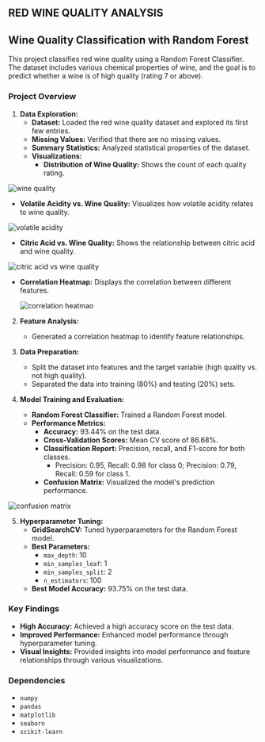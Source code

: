 ## RED WINE QUALITY ANALYSIS


## Wine Quality Classification with Random Forest

This project classifies red wine quality using a Random Forest Classifier. The dataset includes various chemical properties of wine, and the goal is to predict whether a wine is of high quality (rating 7 or above).

### Project Overview

1. **Data Exploration:**
   - **Dataset:** Loaded the red wine quality dataset and explored its first few entries.
   - **Missing Values:** Verified that there are no missing values.
   - **Summary Statistics:** Analyzed statistical properties of the dataset.
   - **Visualizations:**
     - **Distribution of Wine Quality:** Shows the count of each quality rating.
       
       
![wine quality](https://github.com/user-attachments/assets/9abdb9d7-9794-429f-a004-c500ef70fd6d)



   - **Volatile Acidity vs. Wine Quality:** Visualizes how volatile acidity relates to wine quality.
       

![volatile acidity](https://github.com/user-attachments/assets/ad88d9f6-9c6a-44dc-8a97-7e8d9b69ee44)

  
       
   - **Citric Acid vs. Wine Quality:** Shows the relationship between citric acid and wine quality.
       

![citric acid vs wine quality](https://github.com/user-attachments/assets/4f89fad1-2ca4-4b07-892b-e606b280e4c8)

       
   - **Correlation Heatmap:** Displays the correlation between different features.
     

       ![correlation heatmao](https://github.com/user-attachments/assets/a77c66b4-d872-4d00-a925-6d344d87b91e)


2. **Feature Analysis:**
   - Generated a correlation heatmap to identify feature relationships.

3. **Data Preparation:**
   - Split the dataset into features and the target variable (high quality vs. not high quality).
   - Separated the data into training (80%) and testing (20%) sets.

4. **Model Training and Evaluation:**
   - **Random Forest Classifier:** Trained a Random Forest model.
   - **Performance Metrics:**
     - **Accuracy:** 93.44% on the test data.
     - **Cross-Validation Scores:** Mean CV score of 86.68%.
     - **Classification Report:** Precision, recall, and F1-score for both classes.
       - Precision: 0.95, Recall: 0.98 for class 0; Precision: 0.79, Recall: 0.59 for class 1.
     - **Confusion Matrix:** Visualized the model's prediction performance.
       

![confusion matrix](https://github.com/user-attachments/assets/d053b602-ffb6-4da8-b7e8-aa47573afe7b)



5. **Hyperparameter Tuning:**
   - **GridSearchCV:** Tuned hyperparameters for the Random Forest model.
   - **Best Parameters:**
     - `max_depth`: 10
     - `min_samples_leaf`: 1
     - `min_samples_split`: 2
     - `n_estimators`: 100
   - **Best Model Accuracy:** 93.75% on the test data.

### Key Findings

- **High Accuracy:** Achieved a high accuracy score on the test data.
- **Improved Performance:** Enhanced model performance through hyperparameter tuning.
- **Visual Insights:** Provided insights into model performance and feature relationships through various visualizations.

### Dependencies

- `numpy`
- `pandas`
- `matplotlib`
- `seaborn`
- `scikit-learn`
